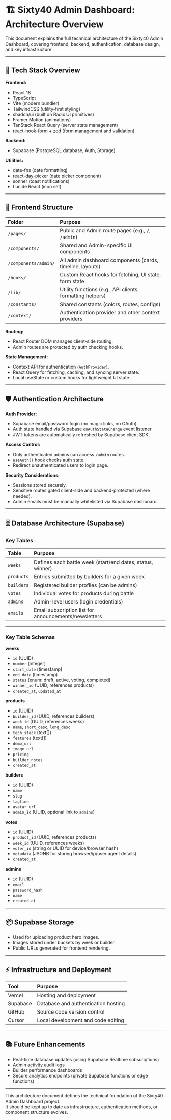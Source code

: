 # 🏗️ Sixty40 Admin Dashboard: Architecture Overview

This document explains the full technical architecture of the Sixty40 Admin Dashboard, covering frontend, backend, authentication, database design, and key infrastructure.

---

## 🚀 Tech Stack Overview

**Frontend:**
- React 18
- TypeScript
- Vite (modern bundler)
- TailwindCSS (utility-first styling)
- shadcn/ui (built on Radix UI primitives)
- Framer Motion (animations)
- TanStack React Query (server state management)
- react-hook-form + zod (form management and validation)

**Backend:**
- Supabase (PostgreSQL database, Auth, Storage)

**Utilities:**
- date-fns (date formatting)
- react-day-picker (date picker component)
- sonner (toast notifications)
- Lucide React (icon set)

---

## 🧩 Frontend Structure

| Folder | Purpose |
|:---|:---|
| `/pages/` | Public and Admin route pages (e.g., `/`, `/admin`) |
| `/components/` | Shared and Admin-specific UI components |
| `/components/admin/` | All admin dashboard components (cards, timeline, layouts) |
| `/hooks/` | Custom React hooks for fetching, UI state, form state |
| `/lib/` | Utility functions (e.g., API clients, formatting helpers) |
| `/constants/` | Shared constants (colors, routes, configs) |
| `/context/` | Authentication provider and other context providers |

**Routing:**
- React Router DOM manages client-side routing.
- Admin routes are protected by auth checking hooks.

**State Management:**
- Context API for authentication (`AuthProvider`).
- React Query for fetching, caching, and syncing server state.
- Local useState or custom hooks for lightweight UI state.

---

## 🛡️ Authentication Architecture

**Auth Provider:**
- Supabase email/password login (no magic links, no OAuth).
- Auth state handled via Supabase `onAuthStateChange` event listener.
- JWT tokens are automatically refreshed by Supabase client SDK.

**Access Control:**
- Only authenticated admins can access `/admin` routes.
- `useAuth()` hook checks auth state.
- Redirect unauthenticated users to login page.

**Security Considerations:**
- Sessions stored securely.
- Sensitive routes gated client-side and backend-protected (where needed).
- Admin emails must be manually whitelisted via Supabase dashboard.

---

## 🗄️ Database Architecture (Supabase)

### Key Tables

| Table | Purpose |
|:---|:---|
| `weeks` | Defines each battle week (start/end dates, status, winner) |
| `products` | Entries submitted by builders for a given week |
| `builders` | Registered builder profiles (can be admins) |
| `votes` | Individual votes for products during battle |
| `admins` | Admin-level users (login credentials) |
| `emails` | Email subscription list for announcements/newsletters |

---

### Key Table Schemas

**weeks**
- `id` (UUID)
- `number` (integer)
- `start_date` (timestamp)
- `end_date` (timestamp)
- `status` (enum: draft, active, voting, completed)
- `winner_id` (UUID, references products)
- `created_at`, `updated_at`

**products**
- `id` (UUID)
- `builder_id` (UUID, references builders)
- `week_id` (UUID, references weeks)
- `name`, `short_desc`, `long_desc`
- `tech_stack` (text[])
- `features` (text[])
- `demo_url`
- `image_url`
- `pricing`
- `builder_notes`
- `created_at`

**builders**
- `id` (UUID)
- `name`
- `slug`
- `tagline`
- `avatar_url`
- `admin_id` (UUID, optional link to `admins`)

**votes**
- `id` (UUID)
- `product_id` (UUID, references products)
- `week_id` (UUID, references weeks)
- `voter_id` (string or UUID for device/browser hash)
- `metadata` (JSONB for storing browser/ip/user agent details)
- `created_at`

**admins**
- `id` (UUID)
- `email`
- `password_hash`
- `name`
- `created_at`

---

## 📦 Supabase Storage

- Used for uploading product hero images.
- Images stored under buckets by week or builder.
- Public URLs generated for frontend rendering.

---

## ⚡ Infrastructure and Deployment

| Tool | Purpose |
|:---|:---|
| Vercel | Hosting and deployment |
| Supabase | Database and authentication hosting |
| GitHub | Source code version control |
| Cursor | Local development and code editing |

---

## 📚 Future Enhancements

- Real-time database updates (using Supabase Realtime subscriptions)
- Admin activity audit logs
- Builder performance dashboards
- Secure analytics endpoints (private Supabase functions or edge functions)

---

This architecture document defines the technical foundation of the Sixty40 Admin Dashboard project.  
It should be kept up to date as infrastructure, authentication methods, or component structure evolves.
